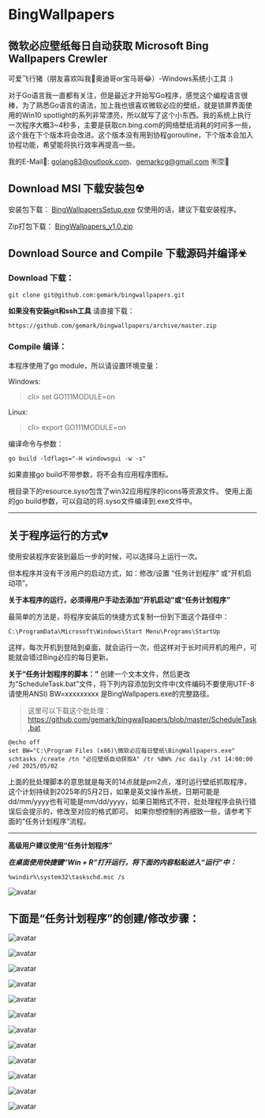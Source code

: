 # BingWallpapers
微软必应壁纸每日自动获取
Microsoft Bing Wallpapers Crewler
---

可爱飞行猪（朋友喜欢叫我🚗奥迪哥or宝马哥😂）-Windows系统小工具 :) 

对于Go语言我一直都有关注，但是最近才开始写Go程序，感觉这个编程语言很棒，为了熟悉Go语言的语法，加上我也很喜欢微软必应的壁纸，就是锁屏界面使用的Win10 spotlight的系列非常漂亮，所以就写了这个小东西。我的系统上执行一次程序大概3~4秒多，主要是获取cn.bing.com的网络壁纸消耗的时间多一些，这个我在下个版本将会改进。这个版本没有用到协程goroutine，下个版本会加入协程功能，希望能将执行效率再提高一些。

我的E-Mail📲: <golang83@outlook.com>、<gemarkcg@gmail.com> 🈶🈳💬

## Download MSI 下载安装包☢
安装包下载：
[BingWallpapersSetup.exe](https://github.com/gemark/bingwallpapers/releases/download/v0.1.0/BingWallpapersSetup.exe) 仅使用的话，建议下载安装程序。

Zip打包下载：
[BingWallpapers_v1.0.zip](https://github.com/gemark/bingwallpapers/releases/download/v0.1.0/BingWallpapers_v1.0.zip)

## Download Source and Compile 下载源码并编译☣
### Download 下载：
```shell
git clone git@github.com:gemark/bingwallpapers.git
```
**如果没有安装git和ssh工具**
请直接下载：
```shell
https://github.com/gemark/bingwallpapers/archive/master.zip
```
### Compile 编译：
本程序使用了go module，所以请设置环境变量：

Windows:
> cli> set GO111MODULE=on

Linux:
> cli> export GO111MODULE=on

编译命令与参数：
```shell
go build -ldflags="-H windowsgui -w -s"
```
如果直接go build不带参数，将不会有应用程序图标。

根目录下的resource.syso包含了win32应用程序的icons等资源文件。
使用上面的go build参数，可以自动的将.syso文件编译到.exe文件中。

---

## 关于程序运行的方式💔
使用安装程序安装到最后一步的时候，可以选择马上运行一次。

但本程序并没有干涉用户的启动方式，如：修改/设置 “任务计划程序” 或“开机启动项”。

**关于本程序的运行，必须得用户手动去添加“开机启动”或“任务计划程序”**

最简单的方法是，将程序安装后的快捷方式复制一份到下面这个路径中：
```shell
C:\ProgramData\Microsoft\Windows\Start Menu\Programs\StartUp
```
这样，每次开机到登陆到桌面，就会运行一次，但这样对于长时间开机的用户，可能就会错过Bing必应的每日更新。

**关于“任务计划程序的脚本：”**
创建一个文本文件，然后更改为“ScheduleTask.bat”文件，将下列内容添加到文件中(文件编码不要使用UTF-8请使用ANSI)
BW=xxxxxxxxx 是BingWallpapers.exe的完整路径。

>这里可以下载这个批处理：<https://github.com/gemark/bingwallpapers/blob/master/ScheduleTask.bat>


```shell
@echo off
set BW="C:\Program Files (x86)\微软必应每日壁纸\BingWallpapers.exe"
schtasks /create /tn "必应壁纸自动获取A" /tr %BW% /sc daily /st 14:00:00 /ed 2025/05/02
```
上面的批处理脚本的意思就是每天的14点就是pm2点，准时运行壁纸抓取程序，这个计划持续到2025年的5月2日，如果是英文操作系统，日期可能是dd/mm/yyyy也有可能是mm/dd/yyyy，如果日期格式不符，批处理程序会执行错误后会提示的，修改至对应的格式即可。
如果你想控制的再细致一些，请参考下面的“任务计划程序”流程。

---

**高级用户建议使用“任务计划程序”**

***在桌面使用快捷键“Win + R”打开运行，将下面的内容粘贴进入“运行”中：***
```
%windir%\system32\taskschd.msc /s
```
![avatar](https://github.com/gemark/bingwallpapers/blob/DocScreenShot/doc_screenshot/doc00.png)

## 下面是“任务计划程序”的创建/修改步骤：
![avatar](https://github.com/gemark/bingwallpapers/blob/DocScreenShot/doc_screenshot/doc01.png)

![avatar](https://github.com/gemark/bingwallpapers/blob/DocScreenShot/doc_screenshot/doc02.png)

![avatar](https://github.com/gemark/bingwallpapers/blob/DocScreenShot/doc_screenshot/doc03.png)

![avatar](https://github.com/gemark/bingwallpapers/blob/DocScreenShot/doc_screenshot/doc04.png)

![avatar](https://github.com/gemark/bingwallpapers/blob/DocScreenShot/doc_screenshot/doc05.png)

![avatar](https://github.com/gemark/bingwallpapers/blob/DocScreenShot/doc_screenshot/doc06.png)

![avatar](https://github.com/gemark/bingwallpapers/blob/DocScreenShot/doc_screenshot/doc07.png)

![avatar](https://github.com/gemark/bingwallpapers/blob/DocScreenShot/doc_screenshot/doc08.png)

![avatar](https://github.com/gemark/bingwallpapers/blob/DocScreenShot/doc_screenshot/doc09.png)

![avatar](https://github.com/gemark/bingwallpapers/blob/DocScreenShot/doc_screenshot/doc10.png)

![avatar](https://github.com/gemark/bingwallpapers/blob/DocScreenShot/doc_screenshot/doc11.png)

![avatar](https://github.com/gemark/bingwallpapers/blob/DocScreenShot/doc_screenshot/doc12.png)
